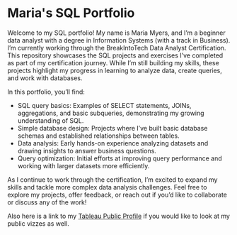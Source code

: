# Maria's SQL Portfolio
Welcome to my SQL portfolio! My name is Maria Myers, and I’m a beginner data analyst with a degree in Information Systems (with a track in Business). I’m currently working through the BreakIntoTech Data Analyst Certification. This repository showcases the SQL projects and exercises I’ve completed as part of my certification journey. While I’m still building my skills, these projects highlight my progress in learning to analyze data, create queries, and work with databases.

In this portfolio, you’ll find:

- SQL query basics: Examples of SELECT statements, JOINs, aggregations, and basic subqueries, demonstrating my growing understanding of SQL.
- Simple database design: Projects where I’ve built basic database schemas and established relationships between tables.
- Data analysis: Early hands-on experience analyzing datasets and drawing insights to answer business questions.
- Query optimization: Initial efforts at improving query performance and working with larger datasets more efficiently.

As I continue to work through the certification, I’m excited to expand my skills and tackle more complex data analysis challenges. Feel free to explore my projects, offer feedback, or reach out if you’d like to collaborate or discuss any of the work!

Also here is a link to my [Tableau Public Profile](https://public.tableau.com/app/profile/maria.myers/vizzes) if you would like to look at my public vizzes as well. 

